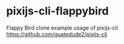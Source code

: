 # pixijs-cli-flappybird
Flappy Bird clone example usage of pixijs-cli 
https://github.com/guatedude2/pixijs-cli

